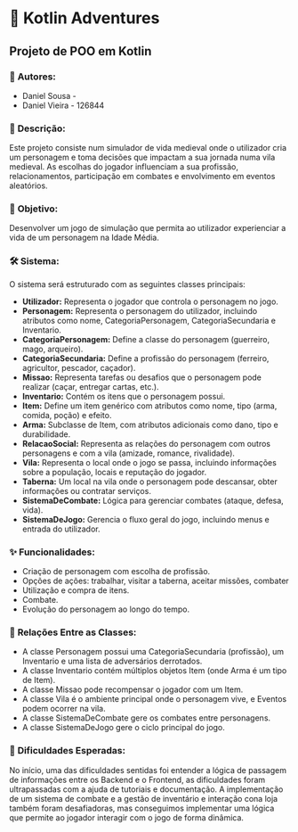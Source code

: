 # 🏰 **Kotlin Adventures** 
## Projeto de POO em Kotlin

### 👥 **Autores:**
* Daniel Sousa - 
* Daniel Vieira - 126844 


### 📜 **Descrição:**
Este projeto consiste num simulador de vida medieval onde o utilizador cria um personagem e toma decisões que impactam a sua jornada numa vila medieval. 
As escolhas do jogador influenciam a sua profissão, relacionamentos, participação em combates e envolvimento em eventos aleatórios.

### 🎯 **Objetivo:**
Desenvolver um jogo de simulação que permita ao utilizador experienciar a vida de um personagem na Idade Média.

### 🛠️ **Sistema:**
O sistema será estruturado com as seguintes classes principais:
* **Utilizador:** Representa o jogador que controla o personagem no jogo.
* **Personagem:** Representa o personagem do utilizador, incluindo atributos como nome, CategoriaPersonagem, CategoriaSecundaria e Inventario.
* **CategoriaPersonagem:** Define a classe do personagem (guerreiro, mago, arqueiro).
* **CategoriaSecundaria:** Define a profissão do personagem (ferreiro, agricultor, pescador, caçador).
* **Missao:** Representa tarefas ou desafios que o personagem pode realizar (caçar, entregar cartas, etc.).
* **Inventario:** Contém os itens que o personagem possui.
* **Item:** Define um item genérico com atributos como nome, tipo (arma, comida, poção) e efeito.
* **Arma:** Subclasse de Item, com atributos adicionais como dano, tipo e durabilidade.
* **RelacaoSocial:** Representa as relações do personagem com outros personagens e com a vila (amizade, romance, rivalidade).
* **Vila:** Representa o local onde o jogo se passa, incluindo informações sobre a população, locais e reputação do jogador.
* **Taberna:** Um local na vila onde o personagem pode descansar, obter informações ou contratar serviços.
* **SistemaDeCombate:** Lógica para gerenciar combates (ataque, defesa, vida).
* **SistemaDeJogo:** Gerencia o fluxo geral do jogo, incluindo menus e entrada do utilizador.

### ✨ **Funcionalidades:**
* Criação de personagem com escolha de profissão.
* Opções de ações: trabalhar, visitar a taberna, aceitar missões, combater
* Utilização e compra de itens.
* Combate.
* Evolução do personagem ao longo do tempo.

### 🔗 **Relações Entre as Classes:**
* A classe Personagem possui uma CategoriaSecundaria (profissão), um Inventario e uma lista de adversários derrotados.
* A classe Inventario contém múltiplos objetos Item (onde Arma é um tipo de Item).
* A classe Missao pode recompensar o jogador com um Item.
* A classe Vila é o ambiente principal onde o personagem vive, e Eventos podem ocorrer na vila.
* A classe SistemaDeCombate gere os combates entre personagens.
* A classe SistemaDeJogo gere o ciclo principal do jogo.

### 🚧 **Dificuldades Esperadas:**
No início, uma das dificuldades sentidas foi entender a lógica de passagem de informações entre os Backend e o Frontend,
as dificuldades foram ultrapassadas com a ajuda de tutoriais e documentação. 
A implementação de um sistema de combate e a gestão de inventário e interação cona loja também foram desafiadoras,
mas conseguimos implementar uma lógica que permite ao jogador interagir com o jogo de forma dinâmica.
